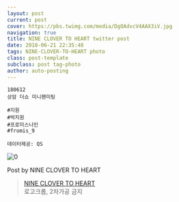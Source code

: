 ```yaml
---
layout: post
current: post
cover: https://pbs.twimg.com/media/DgOAdvcV4AAX3iV.jpg
navigation: true
title: NINE CLOVER TO HEART twitter post
date: 2018-06-21 22:35:48
tags: NINE-CLOVER-TO-HEART photo
class: post-template
subclass: post tag-photo
author: auto-posting
---
```


```  
180612  
상암 더쇼 미니팬미팅  
  
#지원  
#박지원  
#프로미스나인  
#fromis_9  
  
데이터제공: QS  

```

![0](https://pbs.twimg.com/media/DgOAdvcV4AAX3iV.jpg)


Post by NINE CLOVER TO HEART

> [NINE CLOVER TO HEART](https://twitter.com/9clover_)  
  로고크롭, 2차가공 금지